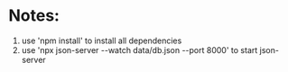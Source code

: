 # Notes:
1. use 'npm install' to install all dependencies
2. use 'npx json-server --watch data/db.json --port 8000' to start json-server
